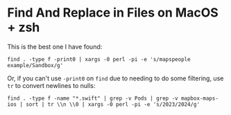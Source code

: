 # Find And Replace in Files on MacOS + zsh 

This is the best one I have found:

`find . -type f -print0 | xargs -0 perl -pi -e 's/mapspeople example/Sandbox/g'`

Or, if you can't use `-print0` on `find` due to needing to do some filtering, use `tr` to convert newlines to nulls:

`find . -type f -name "*.swift" | grep -v Pods | grep -v mapbox-maps-ios | sort | tr \\n \\0 | xargs -0 perl -pi -e 's/2023/2024/g'`
